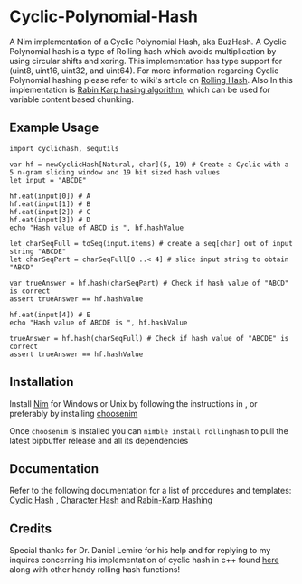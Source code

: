 # Cyclic-Polynomial-Hash
A Nim implementation of a Cyclic Polynomial Hash, aka BuzHash. A Cyclic Polynomial hash is a type of Rolling hash which avoids
multiplication by using circular shifts and xoring. This implementation has type support for (uint8, uint16, uint32, and uint64). For more information regarding Cyclic Polynomial hashing please refer to wiki's article on <a class="external reference" href="https://en.wikipedia.org/wiki/Rolling_hash#Cyclic_polynomial">Rolling Hash</a>. Also In this implementation is <a class="external reference" href="https://en.wikipedia.org/wiki/Rabin%E2%80%93Karp_algorithm">Rabin Karp hasing algorithm</a>, which can be used for variable content based chunking.

## Example Usage
```
import cyclichash, sequtils                                                   

var hf = newCyclicHash[Natural, char](5, 19) # Create a Cyclic with a 5 n-gram sliding window and 19 bit sized hash values
let input = "ABCDE"
  
hf.eat(input[0]) # A
hf.eat(input[1]) # B
hf.eat(input[2]) # C
hf.eat(input[3]) # D
echo "Hash value of ABCD is ", hf.hashValue
  
let charSeqFull = toSeq(input.items) # create a seq[char] out of input string "ABCDE"
let charSeqPart = charSeqFull[0 ..< 4] # slice input string to obtain "ABCD"
  
var trueAnswer = hf.hash(charSeqPart) # Check if hash value of "ABCD" is correct
assert trueAnswer == hf.hashValue
  
hf.eat(input[4]) # E
echo "Hash value of ABCDE is ", hf.hashValue
  
trueAnswer = hf.hash(charSeqFull) # Check if hash value of "ABCDE" is correct
assert trueAnswer == hf.hashValue
``` 
## Installation
Install <a class="external reference" href="https://nim-lang.org/install.html">Nim</a> for Windows or Unix by following the instructions in , or preferably by installing <a class="reference external" href="https://github.com/dom96/choosenim">choosenim</a>

Once ```choosenim``` is installed you can ```nimble install rollinghash``` to pull the latest bipbuffer release and all its dependencies

## Documentation
Refer to the following documentation for a list of procedures and templates: <a class="external reference" href="https://marcazar.github.io/RollingHash/docs/cyclichash.html">Cyclic Hash</a> , <a class="external reference" href="https://marcazar.github.io/RollingHash/docs/characterhash.html">Character Hash</a> and <a class="external reference" href="https://marcazar.github.io/RollingHash/docs/rabinkarphash.html">Rabin-Karp Hashing</a>

## Credits
Special thanks for Dr. Daniel Lemire for his help and for replying to my inquires concerning his implementation of cyclic hash in c++ found <a class="reference external" href="https://github.com/lemire/rollinghashcpp">here</a> along with other handy rolling hash functions! 
